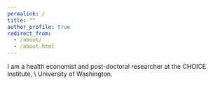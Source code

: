 ```yaml
---
permalink: /
title: ""
author_profile: true
redirect_from: 
  - /about/
  - /about.html
---
```

I am a health economist and post-doctoral researcher at the CHOICE Institute, \\ University of Washington.
